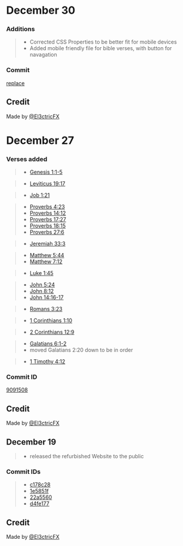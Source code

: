 # December 30

### Additions

> - Corrected CSS Properties to be better fit for mobile devices
> - Added mobile friendly file for bible verses, with button for navagation

### Commit

[replace](replace)

## Credit

Made by [@El3ctricFX](https://github.com/El3ctricFX)


# December 27

### Verses added

> - [Genesis 1:1-5](https://www.biblegateway.com/passage/?search=Genesis%201:1-5&version=NLT&src=tools)

> - [Leviticus 19:17](https://www.biblegateway.com/passage/?search=Leviticus%2019:17&version=NLT&src=tools)

> - [Job 1:21](https://www.biblegateway.com/passage/?search=Job%201:21&version=NLT&src=tools)

> - [Proverbs 4:23](https://www.biblegateway.com/passage/?search=Proverbs+4%3A23)
> - [Proverbs 14:12](https://www.biblegateway.com/passage/?search=Proverbs%2014%3A12&version=NLT)
> - [Proverbs 17:27](https://www.biblegateway.com/passage/?search=Proverbs%2017%3A27&version=NLT)
> - [Proverbs 18:15](https://www.biblegateway.com/passage/?search=Proverbs%2018%3A15&version=NLT)
> - [Proverbs 27:6](https://www.biblegateway.com/passage/?search=Proverbs%2027%3A6&version=NLT)

> - [Jeremiah 33:3](https://www.biblegateway.com/passage/?search=Jeremiah%2033%3A3&version=NLT)

> - [Matthew 5:44](https://www.biblegateway.com/passage/?search=Matthew%205%3A44&version=NLT)
> - [Matthew 7:12](https://www.biblegateway.com/passage/?search=Matthew%207%3A12&version=NLT)

> - [Luke 1:45](https://www.biblegateway.com/passage/?search=Luke%201%3A45&version=NLT)

> - [John 5:24](https://www.biblegateway.com/passage/?search=John%205%3A24&version=NLT)
> - [John 8:12](https://www.biblegateway.com/passage/?search=John%208%3A12&version=NLT)
> - [John 14:16-17](https://www.biblegateway.com/passage/?search=John%2014%3A16-17&version=NLT)

> - [Romans 3:23](https://www.biblegateway.com/passage/?search=Romans%203%3A23&version=NLT)

> - [1 Corinthians 1:10](https://www.biblegateway.com/passage/?search=1%20Corinthians%201%3A10&version=NLT)

> - [2 Corinthians 12:9](https://www.biblegateway.com/passage/?search=2%20Corinthians%2012%3A9&version=NLT)

> - [Galatians 6:1-2](https://www.biblegateway.com/passage/?search=Galatians%206%3A1-2&version=NLT)
> - moved Galatians 2:20 down to be in order

> - [1 Timothy 4:12](https://www.biblegateway.com/passage/?search=1%20Timothy%204%3A12&version=NLT)

### Commit ID

[9091508](https://github.com/El3ctricFX/worship/commit/90915084954f3cc2d254dc4075b03603c50d50b7)

## Credit

Made by [@El3ctricFX](https://github.com/El3ctricFX)

## December 19

> - released the refurbished Website to the public

### Commit IDs

> - [c178c28](https://github.com/El3ctricFX/worship/commit/c178c28762a277238134144e1f445afb567edfe0)
> - [1e5851f](https://github.com/El3ctricFX/worship/commit/1e5851ff7ae8a2481b3ef850091313951d51c36d)
> - [22a5560](https://github.com/El3ctricFX/worship/commit/22a5560d53a05fa2d47bced593f6486d336ac8df)
> - [d4fe177](https://github.com/El3ctricFX/worship/commit/d4fe17761cc7e1af44860d5d087c631b9e46fa2c)

## Credit

Made by [@El3ctricFX](https://github.com/El3ctricFX)
